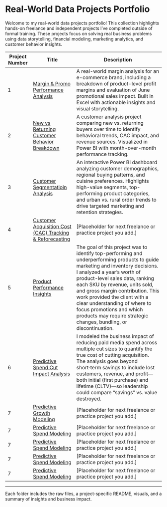 # Real-World Data Projects Portfolio

Welcome to my real-world data projects portfolio! This collection highlights hands-on freelance and independent projects I’ve completed outside of formal training. These projects focus on solving real business problems using data storytelling, financial modeling, marketing analytics, and customer behavior insights.

| Project Number | Title                                                                 | Description |
|----------------|-----------------------------------------------------------------------|-------------|
| 1              | [Margin & Promo Performance Analysis](./Project-1/README.md)         | A real-world margin analysis for an e-commerce brand, including a breakdown of product-level profit margins and evaluation of June promotional sales impact. Built in Excel with actionable insights and visual storytelling. |
| 2              | [New vs Returning Customer Behavior Breakdown](./Project-2/README.md)| A customer analysis project comparing new vs. returning buyers over time to identify behavioral trends, CAC impact, and revenue sources. Visualized in Power BI with month-over-month performance tracking. |
| 3              | [Customer Segmentatioin Analysis](./Project-3/README.md) |An interactive Power BI dashboard analyzing customer demographics, regional buying patterns, and cuisine preferences. Highlights high-value segments, top-performing product categories, and urban vs. rural order trends to drive targeted marketing and retention strategies.|
| 4              | [Customer Acquisition Cost (CAC) Tracking & Reforecasting](./Project-4/README.md)                         | [Placeholder for next freelance or practice project you add.] |
| 5              | [Product Performance Insights](./Project-5/README.md) | The goal of this project was to identify top-performing and underperforming products to guide marketing and inventory decisions. I analyzed a year’s worth of product-level sales data, ranking each SKU by revenue, units sold, and gross margin contribution. This work provided the client with a clear understanding of where to focus promotions and which products may require strategic changes, bundling, or discontinuation. |
| 6              | [Predictive Spend Cut Impact Analysis](./Project-6/README.md)                         | I modeled the business impact of reducing paid media spend across multiple cut sizes to quantify the true cost of cutting acquisition. The analysis goes beyond short‑term savings to include lost customers, revenue, and profit—both initial (first purchase) and lifetime (CLTV)—so leadership could compare “savings” vs. value destroyed. |
| 7              | [Predictive Growth Modeling](./Project-7/README.md)                         | [Placeholder for next freelance or practice project you add.] |
| 7              | [Predictive Spend Modeling](./Project-7/README.md)                         | [Placeholder for next freelance or practice project you add.] |
| 7              | [Predictive Spend Modeling](./Project-7/README.md)                         | [Placeholder for next freelance or practice project you add.] |
| 7              | [Predictive Spend Modeling](./Project-7/README.md)                         | [Placeholder for next freelance or practice project you add.] |
| 7              | [Predictive Spend Modeling](./Project-7/README.md)                         | [Placeholder for next freelance or practice project you add.] |

---

Each folder includes the raw files, a project-specific README, visuals, and a summary of insights and business impact.
